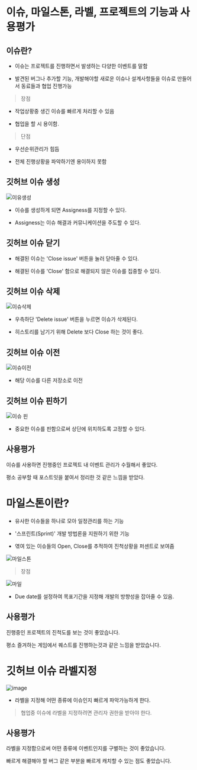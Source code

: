 # 이슈, 마일스톤, 라벨, 프로젝트의 기능과 사용평가
## 이슈란?
+ 이슈는 프로젝트를 진행하면서 발생하는 다양한 이벤트를 말함

+ 발견된 버그나 추가할 기능, 개발해야할 새로운 이슈나 설계사항들을 이슈로 만들어서 동료들과 협업 진행가능
>장점

+ 작업상황중 생긴 이슈를 빠르게 처리할 수 있음

+ 협업을 할 시 용이함. 
>단점

+ 우선순위관리가 힘듬

+ 전체 진행상황을 파악하기엔 용이하지 못함

## 깃허브 이슈 생성 

![이유생성](https://user-images.githubusercontent.com/112995660/202904094-50e05a68-7f5a-4161-9000-d7423b4ec8ab.png)

+ 이슈를 생성하게 되면 Assigness를 지정할 수 있다.

+ Assigness는 이슈 해결과 커뮤니케이션을 주도할 수 있다.

## 깃허브 이슈 닫기

+ 해결된 이슈는 'Close issue' 버튼을 눌러 닫아줄 수 있다.

+ 해결된 이슈를 'Close' 함으로 해결되지 않은 이슈를 집중할 수 있다.

## 깃허브 이슈 삭제

![이슈삭제](https://user-images.githubusercontent.com/112995660/202904556-aab34f63-36fd-47b0-b6ce-dbcf483ed3f4.png)

+ 우측하단 'Delete issue' 버튼을 누르면 이슈가 삭제된다.

+ 히스토리를 남기기 위해 Delete 보다 Close 하는 것이 좋다.

## 깃허브 이슈 이전

![이슈이전](https://user-images.githubusercontent.com/112995660/202904704-3d9aea8b-0686-48a4-81da-c43b944d99ce.png)

+ 해당 이슈를 다른 저장소로 이전

## 깃허브 이슈 핀하기

![이슈 핀](https://user-images.githubusercontent.com/112995660/202904755-a278b3a8-4af5-4dc2-875c-5d7bbbd68efb.png)

+ 중요한 이슈를 핀함으로써 상단에 위치하도록 고정할 수 있다.

## 사용평가

이슈를 사용하면 진행중인 프로젝트 내 이벤트 관리가 수월해서 좋았다.

평소 공부할 때 포스트잇을 붙여서 정리한 것 같은 느낌을 받았다.


# 마일스톤이란?

+ 유사한 이슈들을 하나로 모아 일정관리를 하는 기능

+ '스프린트(Sprint)' 개발 방법론을 지원하기 위한 기능

+ 엮여 있는 이슈들의 Open, Close를 추적하여 진척상황을 퍼센트로 보여줌

![마일스톤](https://user-images.githubusercontent.com/112995660/202905125-f681d685-f898-4594-bcd8-93e897910b15.png)

>장점

![마일](https://user-images.githubusercontent.com/112995660/202905193-fc907035-6315-4388-bf4f-74a6a6257ec0.png)

+ Due date를 설정하여 목표기간을 지정해 개발의 방향성을 잡아줄 수 있음.

## 사용평가

진행중인 프로젝트의 진척도를 보는 것이 좋았습니다.

평소 즐겨하는 게임에서 퀘스트를 진행하는것과 같은 느낌을 받았습니다.

# 깃허브 이슈 라벨지정

![image](https://user-images.githubusercontent.com/112995660/202904880-38cbb139-cba8-4126-8864-33952ad3e2ce.png)

+ 라벨을 지정해 어떤 종류에 이슈인지 빠르게 파악가능하게 한다.
> 협업중 이슈에 라벨을 지정하려면 관리자 권한을 받아야 한다.

## 사용평가

라벨을 지정함으로써 어떤 종류에 이벤트인지를 구별하는 것이 좋았습니다.

빠르게 해결해야 할 버그 같은 부분을 빠르게 캐치할 수 있는 점도 좋았습니다.

